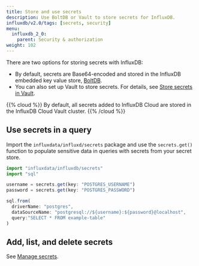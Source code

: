 ```yaml
---
title: Store and use secrets
description: Use BoltDB or Vault to store secrets for InfluxDB.
influxdb/v2.0/tags: [secrets, security]
menu:
  influxdb_2_0:
    parent: Security & authorization
weight: 102
---
```


There are two options for storing secrets with InfluxDB:

- By default, secrets are Base64-encoded and stored in the InfluxDB embedded key value store, [BoltDB](https://github.com/boltdb/bolt).
- You can also set up Vault to store secrets. For details, see [Store secrets in Vault](/influxdb/v2.0/security/secrets/use-vault).

{{% cloud %}}
By default, all secrets added to InfluxDB Cloud are stored in the InfluxDB Cloud Vault cluster.
{{% /cloud %}}

## Use secrets in a query
Import the `influxdata/influxd/secrets` package and use the `secrets.get()` function
to populate sensitive data in queries with secrets from your secret store.

```js
import "influxdata/influxdb/secrets"
import "sql"

username = secrets.get(key: "POSTGRES_USERNAME")
password = secrets.get(key: "POSTGRES_PASSWORD")

sql.from(
  driverName: "postgres",
  dataSourceName: "postgresql://${username}:${password}@localhost",
  query:"SELECT * FROM example-table"
)
```

## Add, list, and delete secrets

See [Manage secrets](/influxdb/v2.0/security/secrets/manage-secrets).
